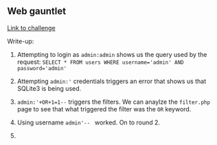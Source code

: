 ## Web gauntlet

[Link to challenge](https://play.picoctf.org/practice/challenge/88)

Write-up:

1. Attempting to login as `admin:admin` shows us the query used by the request:
`SELECT * FROM users WHERE username='admin' AND password='admin'`

2. Attempting `admin:'` credentials triggers an error that shows us that SQLite3 is being used.

3. `admin:'+OR+1=1--` triggers the filters. We can anaylze the `filter.php` page to
see that what triggered the filter was the `OR` keyword.

4. Using username `admin'-- ` worked. On to round 2.

5. 